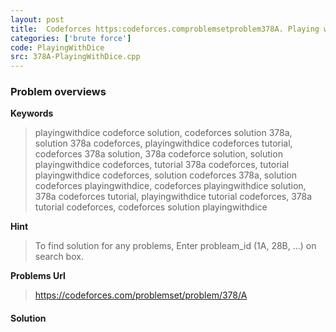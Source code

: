 ```yaml
---
layout: post
title:  Codeforces https:codeforces.comproblemsetproblem378A. Playing with Dice solution
categories: ['brute force']
code: PlayingWithDice
src: 378A-PlayingWithDice.cpp
---
```

### **Problem overviews**

**Keywords**
> playingwithdice codeforce solution, codeforces solution 378a, solution 378a codeforces, playingwithdice codeforces tutorial, codeforces 378a solution, 378a codeforce solution, solution playingwithdice codeforces, tutorial 378a codeforces, tutorial playingwithdice codeforces, solution codeforces 378a, solution codeforces playingwithdice, codeforces playingwithdice solution, 378a codeforces tutorial, playingwithdice tutorial codeforces, 378a tutorial codeforces, codeforces solution playingwithdice

**Hint**
> To find solution for any problems, Enter probleam_id (1A, 28B, ...) on search box. 

**Problems Url**
> https://codeforces.com/problemset/problem/378/A

#### **Solution**



